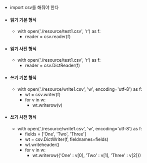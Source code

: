 - import csv를 해줘야 한다
- #### 읽기 기본 형식
	- with open('./resource/test1.csv', 'r') as f:
		- reader = csv.reader(f)

- #### 읽기 사전 형식
	- with open('./resource/test1.csv', 'r') as f:
		- reader = csv.DictReader(f)

- #### 쓰기 기본 형식
	- with open('./resource/write1.csv', 'w', encoding='utf-8') as f:
		- wt = csv.writer(f)
		- for v in w:
			- wt.writerow(v)

- #### 쓰기 사전 형식
	- with open('./resource/write1.csv', 'w', encoding='utf-8') as f:
		- fields = \['One', 'Two', 'Three']
		- wt = csv.DictWriter(f, fieldnames=fields)
		- wt.writeheader()
		- for v in w:
			- wt.writerow({'One' : v\[0], 'Two' : v\[1], 'Three' : v\[2]})
